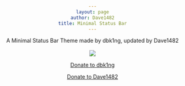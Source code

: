 ```yaml
---
layout: page
author: Dave1482
title: Minimal Status Bar
---
```

<body style="text-align: center;">
A Minimal Status Bar Theme made by dbk1ng, updated by Dave1482
<br>
<br>
<img class="icon" src="https://github.dave1482.com/assets/icons/paypal.png">
<br>
<a href="https://www.paypal.me/dbk1ng"><div><label><p>Donate to dbk1ng</p></label></div></a>
<a href="https://www.paypal.me/davet1482"><div><label><p>Donate to Dave1482</p></label></div></a>
</body>
